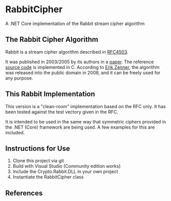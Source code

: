 # RabbitCipher

A .NET Core implementation of the Rabbit stream cipher algorithm

## The Rabbit Cipher Algorithm

Rabbit is a stream cipher algorithm described in [RFC4503][1].

It was published in 2003/2005 by its authors in a [paper][2]. The reference [source code][3] is implemented in C. 
According to [Erik Zenner][4], the algorithm was released into the public domain in 2008, and it can be freely used for any purpose.

## This Rabbit Implementation

This version is a "clean-room" implementation based on the RFC only. It has been tested against the test vectory given in the RFC.

It is intended to be used in the same way that symmetric ciphers provided in the .NET (Core) framework are being used. 
A few examples for this are included.

## Instructions for Use

1. Clone this project via git
2. Build with Visual Studio (Community edition works)
3. Include the Crypto.Rabbit.DLL in your own project
4. Instantiate the RabbitCipher class

## References

[1]: https://tools.ietf.org/html/rfc4503
[2]: https://www.ecrypt.eu.org/stream/p3ciphers/rabbit/rabbit_p3.pdf
[3]: http://en.pudn.com/Download/item/id/600370.html
[4]: https://web.archive.org/web/20090630021733/http://www.ecrypt.eu.org/stream/phorum/read.php?1,1244
